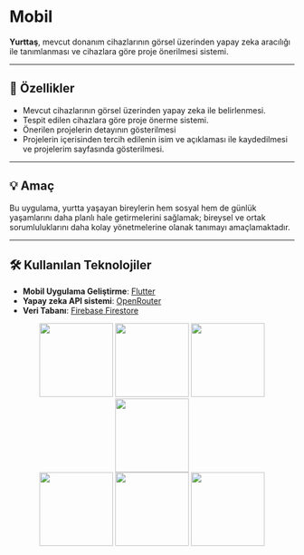 # Mobil

**Yurttaş**, mevcut donanım cihazlarının görsel üzerinden yapay zeka aracılığı ile tanımlanması ve cihazlara göre proje önerilmesi sistemi.

---

## 🚀 Özellikler

- Mevcut cihazlarının görsel üzerinden yapay zeka ile belirlenmesi.
- Tespit edilen cihazlara göre proje önerme sistemi.
- Önerilen projelerin detayının gösterilmesi
- Projelerin içerisinden tercih edilenin isim ve açıklaması ile kaydedilmesi ve projelerim sayfasında gösterilmesi.   

---

## 💡 Amaç

Bu uygulama, yurtta yaşayan bireylerin hem sosyal hem de günlük yaşamlarını daha planlı hale getirmelerini sağlamak; bireysel ve ortak sorumluluklarını daha kolay yönetmelerine olanak tanımayı amaçlamaktadır.

---

## 🛠 Kullanılan Teknolojiler

- **Mobil Uygulama Geliştirme**: [Flutter](https://flutter.dev/)
- **Yapay zeka API sistemi**: [OpenRouter](https://openrouter.ai/)
- **Veri Tabanı**: [Firebase Firestore](https://firebase.google.com/docs/firestore)


<div align="center"> 
  <img src="https://github.com/user-attachments/assets/446eb276-5bce-4e50-b19a-7e4f3e466fff" width="130" />
  <img src="https://github.com/user-attachments/assets/43c006a1-00da-4e23-9a94-9adc6c82b1fd" width="130" />
  <img src="https://github.com/user-attachments/assets/c5bf06b1-ab91-4261-a0c3-05c589ac6fbd" width="130" />
  <img src="https://github.com/user-attachments/assets/9a424216-65ce-401b-9d76-2df388c9ec7b" width="130" />
</div> 

<div align="center">
  <img src="https://github.com/user-attachments/assets/b18aad63-5e14-4c5e-aed1-138ec12b5dd8" width="130" />
  <img src="https://github.com/user-attachments/assets/9a4bbbd6-a35b-482d-8271-8ba4ca148e92" width="130" />
  <img src="https://github.com/user-attachments/assets/2762c772-ceea-4469-a886-262f958b789f" width="130" />
</div>
